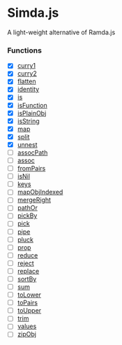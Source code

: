 # Simda.js

A light-weight alternative  of Ramda.js

### Functions
- [x] [curry1](src/curry1.js)
- [x] [curry2](src/curry2.js)
- [x] [flatten](src/flatten.js)
- [x] [identity](src/identity.js)
- [x] [is](src/is.js)
- [x] [isFunction](src/isFunction.js)
- [x] [isPlainObj](src/isPlainObj.js)
- [x] [isString](src/isString.js)
- [x] [map](src/map.js)
- [x] [split](src/split.js)
- [x] [unnest](src/unnest.js)
- [ ] [assocPath](src/assocPath.js)
- [ ] [assoc](src/assoc.js)
- [ ] [fromPairs](src/fromPairs.js)
- [ ] [isNil](src/isNil.js)
- [ ] [keys](src/keys.js)
- [ ] [mapObjIndexed](src/mapObjIndexed.js)
- [ ] [mergeRight](src/mergeRight.js)
- [ ] [pathOr](src/pathOr.js)
- [ ] [pickBy](src/pickBy.js)
- [ ] [pick](src/pick.js)
- [ ] [pipe](src/pipe.js)
- [ ] [pluck](src/pluck.js)
- [ ] [prop](src/prop.js)
- [ ] [reduce](src/reduce.js)
- [ ] [reject](src/reject.js)
- [ ] [replace](src/replace.js)
- [ ] [sortBy](src/sortBy.js)
- [ ] [sum](src/sum.js)
- [ ] [toLower](src/toLower.js)
- [ ] [toPairs](src/toPairs.js)
- [ ] [toUpper](src/toUpper.js)
- [ ] [trim](src/trim.js)
- [ ] [values](src/values.js)
- [ ] [zipObj](src/zipObj.js)
